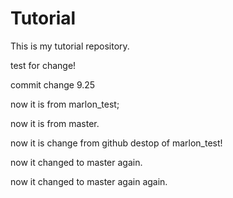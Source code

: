 # Tutorial

This is my tutorial repository.

test for change!

commit change 9.25


now it is from marlon_test;

now it is from master.

now it is change from github destop of marlon_test!

now it changed to master again.

now it changed to master again again.